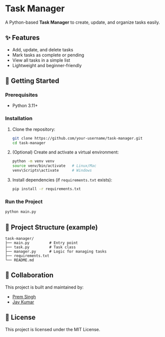 # Task Manager

A Python-based **Task Manager** to create, update, and organize tasks easily.

## ✨ Features

* Add, update, and delete tasks
* Mark tasks as complete or pending
* View all tasks in a simple list
* Lightweight and beginner-friendly

## 🚀 Getting Started

### Prerequisites

* Python 3.11+

### Installation

1. Clone the repository:

   ```bash
   git clone https://github.com/your-username/task-manager.git
   cd task-manager
   ```

2. (Optional) Create and activate a virtual environment:

   ```bash
   python -m venv venv
   source venv/bin/activate   # Linux/Mac
   venv\Scripts\activate      # Windows
   ```

3. Install dependencies (if `requirements.txt` exists):

   ```bash
   pip install -r requirements.txt
   ```

### Run the Project

```bash
python main.py
```

## 📂 Project Structure (example)

```
task-manager/
├── main.py         # Entry point
├── task.py         # Task class
├── manager.py      # Logic for managing tasks
├── requirements.txt
└── README.md
```

## 👥 Collaboration

This project is built and maintained by:

* [Prem Singh](https://github.com/itzpremsingh)
* [Jay Kumar](https://github.com/jesterdotcom)

## 📜 License

This project is licensed under the MIT License.
